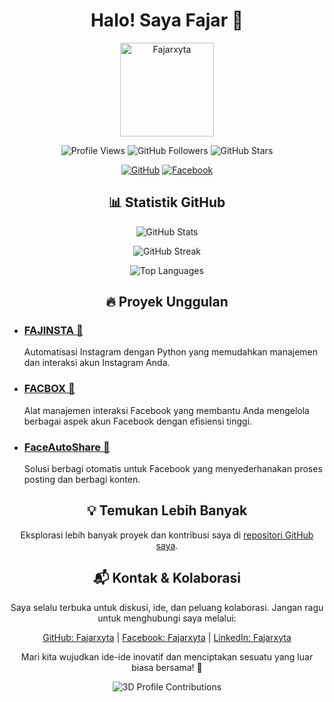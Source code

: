 <h1 align="center">Halo! Saya Fajar 👋</h1>

<p align="center">
  <img src="https://github.com/Fajarxyta.png" alt="Fajarxyta" width="150" height="150">
</p>

<p align="center">
  <img src="https://komarev.com/ghpvc/?username=Fajarxyta&color=blue" alt="Profile Views">
  <img src="https://img.shields.io/github/followers/Fajarxyta?label=Followers&style=social" alt="GitHub Followers">
  <img src="https://img.shields.io/github/stars/Fajarxyta?label=Stars&style=social" alt="GitHub Stars">
</p>

<p align="center">
  <a href="https://github.com/Fajarxyta"><img src="https://img.shields.io/badge/GitHub-181717?style=for-the-badge&logo=github&logoColor=white" alt="GitHub"></a>
  <a href="https://facebook.com/Fajarxyta"><img src="https://img.shields.io/badge/Facebook-1877F2?style=for-the-badge&logo=facebook&logoColor=white" alt="Facebook"></a>
</p>

<h2 align="center">📊 Statistik GitHub</h2>

<p align="center">
  <img src="https://github-readme-stats.vercel.app/api?username=Fajarxyta&show_icons=true&theme=radical" alt="GitHub Stats">
</p>

<p align="center">
  <img src="https://github-readme-streak-stats.herokuapp.com/?user=Fajarxyta&theme=radical" alt="GitHub Streak">
</p>

<p align="center">
  <img src="https://github-readme-stats.vercel.app/api/top-langs/?username=Fajarxyta&layout=compact&theme=radical" alt="Top Languages">
</p>

<h2 align="center">🔥 Proyek Unggulan</h2>

<ul>
  <li>
    <h3><a href="https://github.com/Fajarxyta/FAJINSTA">FAJINSTA 🌟</a></h3>
    <p>Automatisasi Instagram dengan Python yang memudahkan manajemen dan interaksi akun Instagram Anda.</p>
  </li>
  <li>
    <h3><a href="https://github.com/Fajarxyta/FACBOX">FACBOX 👊</a></h3>
    <p>Alat manajemen interaksi Facebook yang membantu Anda mengelola berbagai aspek akun Facebook dengan efisiensi tinggi.</p>
  </li>
  <li>
    <h3><a href="https://github.com/Fajarxyta/FaceAutoShare">FaceAutoShare 🤖</a></h3>
    <p>Solusi berbagi otomatis untuk Facebook yang menyederhanakan proses posting dan berbagi konten.</p>
  </li>
</ul>

<h2 align="center">💡 Temukan Lebih Banyak</h2>
<p align="center">
  Eksplorasi lebih banyak proyek dan kontribusi saya di <a href="https://github.com/Fajarxyta?tab=repositories">repositori GitHub saya</a>.
</p>

<h2 align="center">📬 Kontak & Kolaborasi</h2>
<p align="center">
  Saya selalu terbuka untuk diskusi, ide, dan peluang kolaborasi. Jangan ragu untuk menghubungi saya melalui:
</p>
<p align="center">
  <a href="https://github.com/Fajarxyta">GitHub: Fajarxyta</a> | <a href="https://facebook.com/Fajarxyta">Facebook: Fajarxyta</a> | <a href="https://linkedin.com/in/fajarxyta">LinkedIn: Fajarxyta</a>
</p>
<p align="center">
  Mari kita wujudkan ide-ide inovatif dan menciptakan sesuatu yang luar biasa bersama! 🌟
</p>

<p align="center">
  <img src="https://github.com/akshay-ashok/GitHub-Profile-Readme-Generator/blob/master/profile-3d-contrib/profile-night-rainbow.svg" alt="3D Profile Contributions">
</p>
